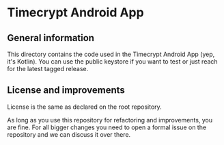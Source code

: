 Timecrypt Android App
=====================

General information
-------------------
This directory contains the code used in the Timecrypt Android App (yep, it's Kotlin).
You can use the public keystore if you want to test or just reach for the latest tagged release.

License and improvements
------------------------

License is the same as declared on the root repository.

As long as you use this repository for refactoring and improvements, you are fine. For all bigger changes
you need to open a formal issue on the repository and we can discuss it over there.
